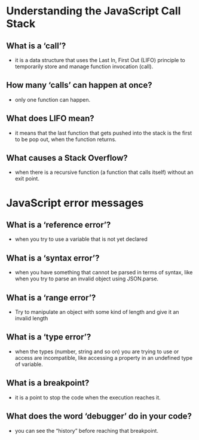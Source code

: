 # Understanding the JavaScript Call Stack

## What is a ‘call’?

- it is a data structure that uses the Last In, First Out (LIFO) principle to temporarily store and manage function invocation (call).

## How many ‘calls’ can happen at once?

- only one function can happen.

## What does LIFO mean?

- it means that the last function that gets pushed into the stack is the first to be pop out, when the function returns.

## What causes a Stack Overflow?

- when there is a recursive function (a function that calls itself) without an exit point.

# JavaScript error messages

## What is a ‘reference error’?

- when you try to use a variable that is not yet declared

## What is a ‘syntax error’?

- when you have something that cannot be parsed in terms of syntax, like when you try to parse an invalid object using JSON.parse.

## What is a ‘range error’?

- Try to manipulate an object with some kind of length and give it an invalid length

## What is a ‘type error’?

- when the types (number, string and so on) you are trying to use or access are incompatible, like accessing a property in an undefined type of variable.

## What is a breakpoint?

- it is a point to stop the code when the execution reaches it.

## What does the word ‘debugger’ do in your code?

- you can see the “history” before reaching that breakpoint.
